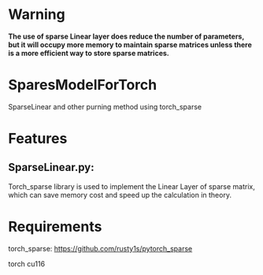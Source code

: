 # Warning
**The use of sparse Linear layer does reduce the number of parameters, but it will occupy more memory to maintain sparse matrices unless there is a more efficient way to store sparse matrices.**

# SparesModelForTorch
SparseLinear and other purning method using torch_sparse

# Features

## SparseLinear.py:

Torch_sparse library is used to implement the Linear Layer of sparse matrix, which can save memory cost and speed up the calculation in theory.

# Requirements
torch_sparse: https://github.com/rusty1s/pytorch_sparse

torch cu116
